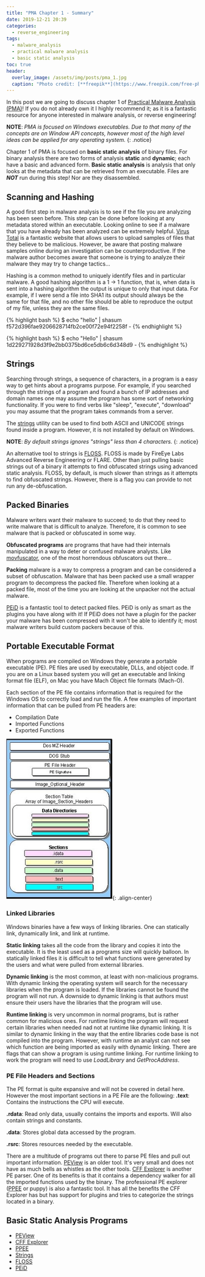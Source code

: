 ```yaml
---
title: "PMA Chapter 1 - Summary"
date: 2019-12-21 20:39
categories:
  - reverse_engineering
tags:
  - malware_analysis
  - practical malware analysis
  - basic static analysis 
toc: true
header:
  overlay_image: /assets/img/posts/pma_1.jpg
  caption: "Photo credit: [**freepik**](https://www.freepik.com/free-photos-vectors/Background)"
---
```




In this post we are going to discuss chapter 1 of [Practical Malware Analysis (PMA)](https://nostarch.com/malware)!
If you do not already own it I highly recommend it; as it is a fantastic resource for anyone interested in malware analysis, or reverse engineering!

**NOTE**: *PMA is focused on Windows executables. 
Due to that many of the concepts are on Window API concepts, however most of the high level ideas can be applied for any operating system.*
{: .notice}

Chapter 1 of PMA is focused on **basic static analysis** of binary files.
For binary analysis there are two forms of analysis **static** and **dynamic**; each have a basic and advanced form.
**Basic static analysis** is analysis that only looks at the metadata that can be retrieved from an executable.
Files are ***NOT*** run during this step!
Nor are they disassembled.

## Scanning and Hashing

A good first step in malware analysis is to see if the file you are analyzing has been seen before.
This step can be done before looking at any metadata stored within an executable.
Looking online to see if a malware that you have already has been analyzed can be extremely helpful.
[Virus Total](https://www.virustotal.com/gui/home/upload) is a fantastic website that allows users to upload samples of files that they believe to be malicious.
However, be aware that posting malware samples online during an investigation can be counterproductive.
If the malware author becomes aware that someone is trying to analyze their malware they may try to change tactics...

Hashing is a common method to uniquely identify files and in particular malware.
A good hashing algorithm is a 1 -> 1 function, that is, when data is sent into a hashing algorithm the output is unique to only that input data.
For example, if I were send a file into SHA1 its output should always be the same for that file, and no other file should be able to reproduce the output of my file, unless they are the same files.

{% highlight bash %}
$ echo "hello" | shasum
f572d396fae9206628714fb2ce00f72e94f2258f  -
{% endhighlight %}

{% highlight bash %}
$ echo "Hello" | shasum
1d229271928d3f9e2bb0375bd6ce5db6c6d348d9  -
{% endhighlight %}

## Strings

Searching through strings, a sequence of characters, in a program is a easy way to get hints about a programs purpose.
For example, if you searched through the strings of a program and found a bunch of IP addresses and domain names one may assume the program has some sort of networking functionality.
If you were to find verbs like "sleep", "execute", "download" you may assume that the program takes commands from a server.

The [strings](https://docs.microsoft.com/en-us/sysinternals/downloads/strings) utility can be used to find both ASCII and UNICODE strings found inside a program.
However, it is not installed by default on Windows.

**NOTE**: *By default strings ignores "strings" less than 4 characters.*
{: .notice}

An alternative tool to strings is [FLOSS](https://github.com/fireeye/flare-floss). 
FLOSS is made by FireEye Labs Advanced Reverse Engineering or FLARE.
Other than just pulling basic strings out of a binary it attempts to find obfuscated strings using advanced static analysis. 
FLOSS, by default, is much slower than strings as it attempts to find obfuscated strings. 
However, there is a flag you can provide to not run any de-obfuscation.

## Packed Binaries 

Malware writers want their malware to succeed; to do that they need to write malware that is difficult to analyze.
Therefore, it is common to see malware that is packed or obfuscated in some way.

**Obfuscated programs** are programs that have had their internals manipulated in a way to deter or confused malware analysts.
Like [movfuscator](https://github.com/xoreaxeaxeax/movfuscator), one of the most horrendous obfuscators out there... 

**Packing** malware is a way to compress a program and can be considered a subset of obfuscation.
Malware that has been packed use a small wrapper program to decompress the packed file. 
Therefore when looking at a packed file, most of the time you are looking at the unpacker not the actual malware.

[PEiD](https://www.aldeid.com/wiki/PEiD) is a fantastic tool to detect packed files.
PEiD is only as smart as the plugins you have along with it!
If PEiD does not have a plugin for the packer your malware has been compressed with it won't be able to identify it;
most malware writers build custom packers because of this.

## Portable Executable Format

When programs are compiled on Windows they generate a portable executable (PE).
PE files are used by executable, DLLs, and object code.
If you are on a Linux based system you will get an executable and linking format file (ELF), on Mac you have Mach Object file formats (Mach-O).

Each section of the PE file contains information that is required for the Windows OS to correctly load and run the file.
A few examples of important information that can be pulled from PE headers are:

* Compilation Date
* Imported Functions
* Exported Functions

![PE Format](/assets/img/posts/pe_format.jpg){: .align-center}

### Linked Libraries

Windows binaries have a few ways of linking libraries. One can statically link, dynamically link, and link at runtime.

**Static linking** takes all the code from the library and copies it into the executable. 
It is the least used as a programs size will quickly balloon.
In statically linked files it is difficult to tell what functions were generated by the users and what were pulled from external libraries.

**Dynamic linking** is the most common, at least with non-malicious programs. 
With dynamic linking the operating system will search for the necessary libraries when the program is loaded.
If the libraries cannot be found the program will not run.
A downside to dynamic linking is that authors must ensure their users have the libraries that the program will use.

**Runtime linking** is very uncommon in normal programs, but is rather common for malicious ones.
For runtime linking the program will request certain libraries when needed nad not at runtime like dynamic linking.
It is similar to dynamic linking in the way that the entire libraries code base is not compiled into the program.
However, with runtime an analyst can not see which function are being imported as easily with dynamic linking.
There are flags that can show a program is using runtime linking. 
For runtime linking to work the program will need to use *LoadLibrary* and *GetProcAddress*.

### PE File Headers and Sections

The PE format is quite expansive and will not be covered in detail here.
However the most important sections in a PE File are the following:
**.text**: Contains the instructions the CPU will execute.

**.rdata**: Read only data, usually contains the imports and exports.
Will also contain strings and constants.

**.data**: Stores global data accessed by the program.

**.rsrc**: Stores resources needed by the executable.


There are a multitude of programs out there to parse PE files and pull out important information.
[PEView](http://wjradburn.com/software/) is an older tool. It's very small and does not have as much bells as whistles as the other tools.
[CFF Explorer](https://ntcore.com/?page_id=388) is another PE parser. 
One of its benefits is that it contains a dependency walker for all the imported functions used by the binary.
The professional PE explorer ([PPEE](https://www.mzrst.com/) or puppy) is also a fantastic tool. 
It has all the benefits the CFF Explorer has but has support for plugins and tries to categorize the strings located in a binary.


## Basic Static Analysis Programs

* [PEView](http://wjradburn.com/software/)
* [CFF Explorer](https://ntcore.com/?page_id=388)
* [PPEE](https://www.mzrst.com/)
* [Strings](https://docs.microsoft.com/en-us/sysinternals/downloads/strings)
* [FLOSS](https://github.com/fireeye/flare-floss)
* [PEiD](https://www.aldeid.com/wiki/PEiD) 

